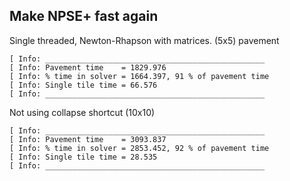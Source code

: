 ## Make NPSE+ fast again

Single threaded, Newton-Rhapson with matrices.
(5x5) pavement
``` 
[ Info: _________________________________________________
[ Info: Pavement time    = 1829.976
[ Info: % time in solver = 1664.397, 91 % of pavement time
[ Info: Single tile time = 66.576
[ Info: _________________________________________________
```

Not using collapse shortcut
(10x10)
```
[ Info: _________________________________________________
[ Info: Pavement time    = 3093.837
[ Info: % time in solver = 2853.452, 92 % of pavement time
[ Info: Single tile time = 28.535
[ Info: _________________________________________________
```
